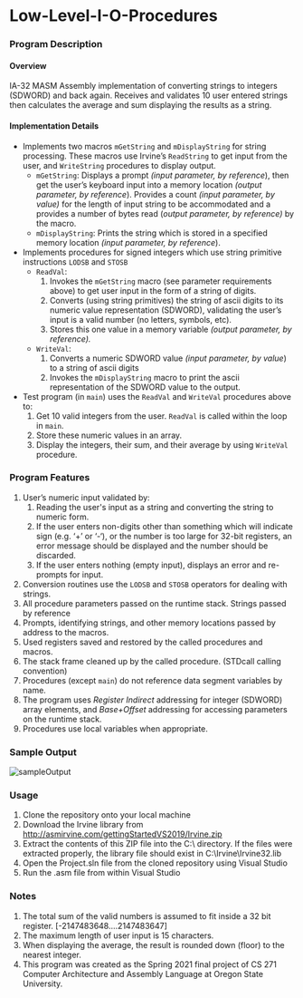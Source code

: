 # **Low-Level-I-O-Procedures**
### **Program Description**
#### **Overview**

IA-32 MASM Assembly implementation of converting strings to integers (SDWORD) and back again.  Receives and validates 10 user entered strings then calculates the average and sum displaying the results as a string.

#### **Implementation Details** 
-   Implements two macros `mGetString` and `mDisplayString` for string processing. These macros use Irvine’s  `ReadString`  to get input from the user, and  `WriteString`  procedures to display output.
    -   `mGetString`: Displays a prompt  _(input parameter, by reference_), then get the user’s keyboard input into a memory location  _(output parameter, by reference_). Provides a count  _(input parameter, by value)_  for the length of input string to be accommodated and a provides a number of bytes read (_output parameter, by reference)_  by the macro.
    -   `mDisplayString`: Prints the string which is stored in a specified memory location  _(input parameter, by reference_).
-   Implements procedures for signed integers which use string primitive instructions `LODSB` and `STOSB`
    -   `ReadVal`:
        1.  Invokes the  `mGetString`  macro (see parameter requirements above) to get user input in the form of a string of digits.
        2.  Converts (using string primitives) the string of ascii digits to its numeric value representation (SDWORD), validating the user’s input is a valid number (no letters, symbols, etc).
        3.  Stores this one value in a memory variable  _(output parameter, by reference)._
    -   `WriteVal`:
        1.  Converts a numeric SDWORD value  _(input parameter, by value_)  to a string of ascii digits
        2.  Invokes the  `mDisplayString`  macro to print the ascii representation of the SDWORD value to the output.
-   Test program (in  `main`) uses the  `ReadVal`  and  `WriteVal`  procedures above to:
    1.  Get 10 valid integers from the user. `ReadVal`  is called within the loop in  `main`. 
    2.  Store these numeric values in an array.
    3.  Display the integers, their sum, and their average by using  `WriteVal`  procedure.


### **Program Features**

1.  User’s numeric input validated by:
    1.  Reading the user's input as a string and converting the string to numeric form.
    2.  If the user enters non-digits other than something which will indicate sign (e.g. ‘+’ or ‘-‘), or the number is too large for 32-bit registers, an error message should be displayed and the number should be discarded.
    3.  If the user enters nothing (empty input), displays an error and re-prompts for input.
2.  Conversion routines  use the  `LODSB`  and  `STOSB`  operators for dealing with strings.
3.  All procedure parameters  passed on the runtime stack. Strings passed by reference
4.  Prompts, identifying strings, and other memory locations passed by address to the macros.
5.  Used registers  saved and restored by the called procedures and macros.
6.  The stack frame  cleaned up by the called procedure. (STDcall calling convention)
7.  Procedures (except  `main`)  do not reference data segment variables by name.
8.  The program  uses  _Register Indirect_  addressing for integer (SDWORD) array elements, and  _Base+Offset_  addressing for accessing parameters on the runtime stack.
9.  Procedures use local variables when appropriate. 

### **Sample Output**
![sampleOutput](https://user-images.githubusercontent.com/66268023/121953163-d6b99200-cd22-11eb-8261-1a73b1be53f2.JPG)

### **Usage**
1. Clone the repository onto your local machine
2. Download the Irvine library from http://asmirvine.com/gettingStartedVS2019/Irvine.zip 
3. Extract the contents of this ZIP file into the C:\ directory. If the files were extracted properly, the library file should exist in C:\Irvine\Irvine32.lib
4. Open the Project.sln file from the cloned repository using Visual Studio
5. Run the .asm file from within Visual Studio

### **Notes**

1.  The total sum of the valid numbers is assumed to fit inside a 32 bit register. [-2147483648....2147483647]
2. The maximum length of user input is 15 characters.
3.  When displaying the average, the result is rounded down (floor) to the nearest integer.
4.  This program was created as the Spring 2021 final project of CS 271 Computer Architecture and Assembly Language at Oregon State University.
